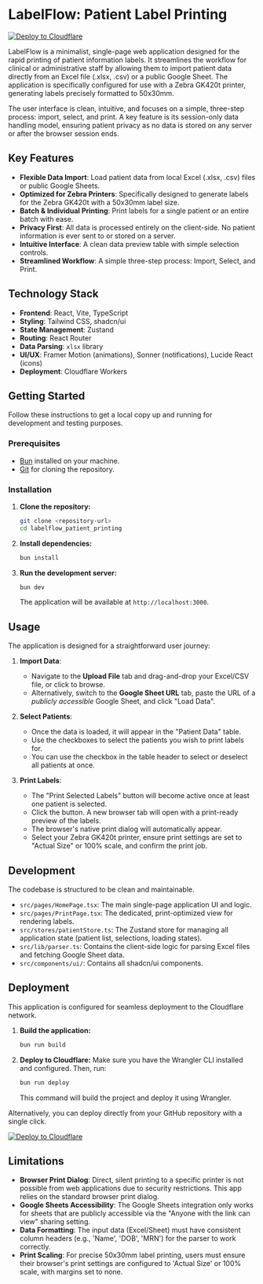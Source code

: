 # LabelFlow: Patient Label Printing

[![Deploy to Cloudflare](https://deploy.workers.cloudflare.com/button)](https://deploy.workers.cloudflare.com/?url=https://github.com/huyinfo/label-printing-system)

LabelFlow is a minimalist, single-page web application designed for the rapid printing of patient information labels. It streamlines the workflow for clinical or administrative staff by allowing them to import patient data directly from an Excel file (.xlsx, .csv) or a public Google Sheet. The application is specifically configured for use with a Zebra GK420t printer, generating labels precisely formatted to 50x30mm.

The user interface is clean, intuitive, and focuses on a simple, three-step process: import, select, and print. A key feature is its session-only data handling model, ensuring patient privacy as no data is stored on any server or after the browser session ends.

## Key Features

-   **Flexible Data Import**: Load patient data from local Excel (.xlsx, .csv) files or public Google Sheets.
-   **Optimized for Zebra Printers**: Specifically designed to generate labels for the Zebra GK420t with a 50x30mm label size.
-   **Batch & Individual Printing**: Print labels for a single patient or an entire batch with ease.
-   **Privacy First**: All data is processed entirely on the client-side. No patient information is ever sent to or stored on a server.
-   **Intuitive Interface**: A clean data preview table with simple selection controls.
-   **Streamlined Workflow**: A simple three-step process: Import, Select, and Print.

## Technology Stack

-   **Frontend**: React, Vite, TypeScript
-   **Styling**: Tailwind CSS, shadcn/ui
-   **State Management**: Zustand
-   **Routing**: React Router
-   **Data Parsing**: `xlsx` library
-   **UI/UX**: Framer Motion (animations), Sonner (notifications), Lucide React (icons)
-   **Deployment**: Cloudflare Workers

## Getting Started

Follow these instructions to get a local copy up and running for development and testing purposes.

### Prerequisites

-   [Bun](https://bun.sh/) installed on your machine.
-   [Git](https://git-scm.com/) for cloning the repository.

### Installation

1.  **Clone the repository:**
    ```sh
    git clone <repository-url>
    cd labelflow_patient_printing
    ```

2.  **Install dependencies:**
    ```sh
    bun install
    ```

3.  **Run the development server:**
    ```sh
    bun dev
    ```
    The application will be available at `http://localhost:3000`.

## Usage

The application is designed for a straightforward user journey:

1.  **Import Data**:
    -   Navigate to the **Upload File** tab and drag-and-drop your Excel/CSV file, or click to browse.
    -   Alternatively, switch to the **Google Sheet URL** tab, paste the URL of a *publicly accessible* Google Sheet, and click "Load Data".

2.  **Select Patients**:
    -   Once the data is loaded, it will appear in the "Patient Data" table.
    -   Use the checkboxes to select the patients you wish to print labels for.
    -   You can use the checkbox in the table header to select or deselect all patients at once.

3.  **Print Labels**:
    -   The "Print Selected Labels" button will become active once at least one patient is selected.
    -   Click the button. A new browser tab will open with a print-ready preview of the labels.
    -   The browser's native print dialog will automatically appear.
    -   Select your Zebra GK420t printer, ensure print settings are set to "Actual Size" or 100% scale, and confirm the print job.

## Development

The codebase is structured to be clean and maintainable.

-   `src/pages/HomePage.tsx`: The main single-page application UI and logic.
-   `src/pages/PrintPage.tsx`: The dedicated, print-optimized view for rendering labels.
-   `src/stores/patientStore.ts`: The Zustand store for managing all application state (patient list, selections, loading states).
-   `src/lib/parser.ts`: Contains the client-side logic for parsing Excel files and fetching Google Sheet data.
-   `src/components/ui/`: Contains all shadcn/ui components.

## Deployment

This application is configured for seamless deployment to the Cloudflare network.

1.  **Build the application:**
    ```sh
    bun run build
    ```

2.  **Deploy to Cloudflare:**
    Make sure you have the Wrangler CLI installed and configured. Then, run:
    ```sh
    bun run deploy
    ```
    This command will build the project and deploy it using Wrangler.

Alternatively, you can deploy directly from your GitHub repository with a single click.

[![Deploy to Cloudflare](https://deploy.workers.cloudflare.com/button)](https://deploy.workers.cloudflare.com/?url=https://github.com/huyinfo/label-printing-system)

## Limitations

-   **Browser Print Dialog**: Direct, silent printing to a specific printer is not possible from web applications due to security restrictions. This app relies on the standard browser print dialog.
-   **Google Sheets Accessibility**: The Google Sheets integration only works for sheets that are publicly accessible via the "Anyone with the link can view" sharing setting.
-   **Data Formatting**: The input data (Excel/Sheet) must have consistent column headers (e.g., 'Name', 'DOB', 'MRN') for the parser to work correctly.
-   **Print Scaling**: For precise 50x30mm label printing, users must ensure their browser's print settings are configured to 'Actual Size' or 100% scale, with margins set to none.